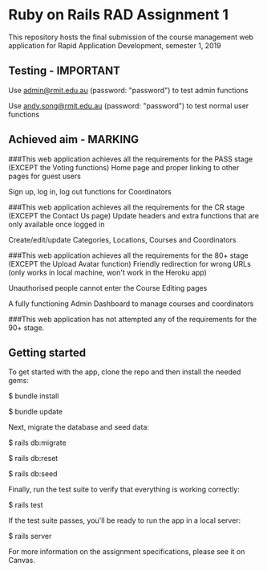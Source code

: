 # Ruby on Rails RAD Assignment 1
This repository hosts the final submission of the course management web application for Rapid Application Development, semester 1, 2019

## Testing - IMPORTANT
Use admin@rmit.edu.au (password: "password") to test admin functions 

Use andy.song@rmit.edu.au (password: "password") to test normal user functions

## Achieved aim - MARKING
###This web application achieves all the requirements for the PASS stage (EXCEPT the Voting functions)
Home page and proper linking to other pages for guest users

Sign up, log in, log out functions for Coordinators

###This web application achieves all the requirements for the CR stage (EXCEPT the Contact Us page)
Update headers and extra functions that are only available once logged in

Create/edit/update Categories, Locations, Courses and Coordinators

###This web application achieves all the requirements for the 80+ stage (EXCEPT the Upload Avatar function)
Friendly redirection for wrong URLs (only works in local machine, won't work in the Heroku app)

Unauthorised people cannot enter the Course Editing pages

A fully functioning Admin Dashboard to manage courses and coordinators

###This web application has not attempted any of the requirements for the 90+ stage.

## Getting started

To get started with the app, clone the repo and then install the needed gems:

$ bundle install 

$ bundle update


Next, migrate the database and seed data:

$ rails db:migrate

$ rails db:reset

$ rails db:seed

Finally, run the test suite to verify that everything is working correctly:

$ rails test


If the test suite passes, you'll be ready to run the app in a local server:

$ rails server


For more information on the assignment specifications, please see it on Canvas.
